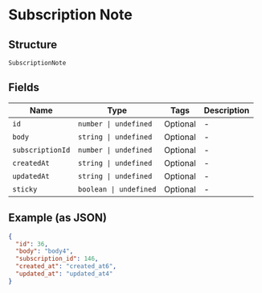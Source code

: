 
# Subscription Note

## Structure

`SubscriptionNote`

## Fields

| Name | Type | Tags | Description |
|  --- | --- | --- | --- |
| `id` | `number \| undefined` | Optional | - |
| `body` | `string \| undefined` | Optional | - |
| `subscriptionId` | `number \| undefined` | Optional | - |
| `createdAt` | `string \| undefined` | Optional | - |
| `updatedAt` | `string \| undefined` | Optional | - |
| `sticky` | `boolean \| undefined` | Optional | - |

## Example (as JSON)

```json
{
  "id": 36,
  "body": "body4",
  "subscription_id": 146,
  "created_at": "created_at6",
  "updated_at": "updated_at4"
}
```

